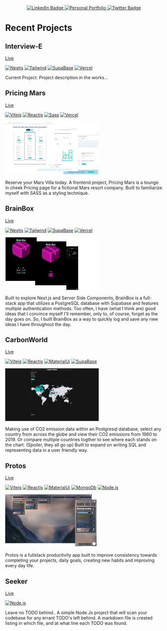 <div id="badges" align="center">
    <a href="https://www.linkedin.com/in/chrisjmorin/" target="_blank">
        <img src="https://img.shields.io/badge/LinkedIn-blue?logo=linkedin&logoColor=white&style=for-the-badge" alt="LinkedIn Badge"/>
    </a>
    <a href="https://chrismorin.netlify.app/" target="_blank">
        <img src="https://img.shields.io/badge/Portfolio-red?&style=for-the-badge" alt="Personal Portfolio" />
    </a>
    <a href="https://twitter.com/longhumans" target="_blank">
        <img src="https://img.shields.io/badge/Twitter-blue?logo=twitter&logoColor=white&style=for-the-badge" alt="Twitter Badge" />
    </a>
</div>

<!--
# Recent Projects

## Interview-E
| [Live](https://interview-e.vercel.app/) / Repo | 
|:-----------------------------------------------------------------:|
| [![Nextjs][Next.js]][Next.js-url][![Tailwind][Tailwind]][Tailwind-url][![SupaBase][Supabase]][Supabase-url][![Vercel][Vercel]][Vercel-url]
  Lorem ipsum dolor sit amet consectetur adipisicing elit. Voluptatibus architecto exercitationem quas iusto. Excepturi, esse dolorem perspiciatis beatae id consequatur vero delectus atque? Voluptas, similique! |

## Pricing Mars
| [Live](https://pricing-mars.vercel.app/) / Repo | 
|:-----------------------------------------------------------------:|
| [![Vitejs][Vite.js]][Vite.js-url][![Reactjs][React.js]][React.js-url][![Sass][Sass]][Sass-url][![Vercel][Vercel]][Vercel-url]
  [![PricingMars][PricingMars]][PricingMars]
  Lorem ipsum dolor sit amet consectetur adipisicing elit. Voluptatibus architecto exercitationem quas iusto. Excepturi, esse dolorem perspiciatis beatae id consequatur vero delectus atque? Voluptas, similique! |

## BrainBox
| [Live](https://brainbox-delta.vercel.app/) / Repo | 
|:-----------------------------------------------------------------:|
|  [![Nextjs][Next.js]][Next.js-url][![Tailwind][Tailwind]][Tailwind-url][![SupaBase][Supabase]][Supabase-url][![Vercel][Vercel]][Vercel-url]
   [![BrainBox][BrainBox]][BrainBox]
   Lorem ipsum dolor sit amet consectetur adipisicing elit. Voluptatibus architecto exercitationem quas iusto. Excepturi, esse dolorem perspiciatis beatae id consequatur vero delectus atque? Voluptas, similique! |

## CarbonWorld
|  [Live](https://carbonworld.vercel.app/) / Repo | 
|:-----------------------------------------------------------------:|
|  [![Vitejs][Vite.js]][Vite.js-url][![Reactjs][React.js]][React.js-url][![MaterialUi][MaterialUi]][MaterialUi-url][![SupaBase][Supabase]][Supabase-url]
   [![CarbonWorld][CarbonWorld]][CarbonWorld]
   Lorem ipsum dolor sit amet consectetur adipisicing elit. Voluptatibus architecto exercitationem quas iusto. Excepturi, esse dolorem perspiciatis beatae id consequatur vero delectus atque? Voluptas, similique! |
   
## Protos
|  [Live](https://protos.cyclic.app/) / Repo | 
|:-----------------------------------------------------------------:|
|  [![Vitejs][Vite.js]][Vite.js-url][![Reactjs][React.js]][React.js-url][![MaterialUi][MaterialUi]][MaterialUi-url][![MongoDb][MongoDb]][MongoDb-url][![Node.js][Node.js]][Node.js-url]
   [![Protos][Protos]][Protos]
   Lorem ipsum dolor sit amet consectetur adipisicing elit. Voluptatibus architecto exercitationem quas iusto. Excepturi, esse dolorem perspiciatis beatae id consequatur vero delectus atque? Voluptas, similique! |

-->

# Recent Projects

## Interview-E
  [Live](https://interview-e.vercel.app/)

  [![Nextjs][Next.js]][Next.js-url]
  [![Tailwind][Tailwind]][Tailwind-url]
  [![SupaBase][Supabase]][Supabase-url]
  [![Vercel][Vercel]][Vercel-url]

  Current Project. Project description in the works...

## Pricing Mars
  [Live](https://pricing-mars.vercel.app/)

  [![Vitejs][Vite.js]][Vite.js-url]
  [![Reactjs][React.js]][React.js-url]
  [![Sass][Sass]][Sass-url]
  [![Vercel][Vercel]][Vercel-url]
  
  [![PricingMars][PricingMars]][PricingMars]
  
  Reserve your Mars Villa today. A frontend project, Pricing Mars is a tounge in cheek Pricing page for a fictional Mars resort company. Built to familiarize myself with SASS as a styling technique.

## BrainBox
  [Live](https://brainbox-delta.vercel.app/)
  
  [![Nextjs][Next.js]][Next.js-url]
  [![Tailwind][Tailwind]][Tailwind-url]
  [![SupaBase][Supabase]][Supabase-url]
  [![Vercel][Vercel]][Vercel-url]
  
  [![BrainBox][BrainBox]][BrainBox]

  Built to explore Next.js and Server Side Components, BrainBox is a full-stack app that utilizes a PostgreSQL database with Supabase and features multiple authentication methods.
  Too often, I have (what I think are) good ideas that I convince myself I'll remember, only to, of course, forget as the day goes on. So, I built BrainBox as a way to quickly log and save any new ideas I have throughout the day.
  

## CarbonWorld 
  [Live](https://carbonworld.vercel.app/)

  [![Vitejs][Vite.js]][Vite.js-url]
  [![Reactjs][React.js]][React.js-url]
  [![MaterialUi][MaterialUi]][MaterialUi-url]
  [![SupaBase][Supabase]][Supabase-url]
  
  [![CarbonWorld][CarbonWorld]][CarbonWorld]

  Making use of CO2 emission data within an Postgresql database, select any country from across the globe and view their CO2 emissions from 1960 to 2019.
  Or compare multiple countries togther to see where each stands on the chart. (Spoiler, they all go up)
  Built to expand on writing SQL and representing data in a user friendly way.
  
## Protos 
  [Live](https://protos.cyclic.app/)

  [![Vitejs][Vite.js]][Vite.js-url]
  [![Reactjs][React.js]][React.js-url]
  [![MaterialUi][MaterialUi]][MaterialUi-url]
  [![MongoDb][MongoDb]][MongoDb-url]
  [![Node.js][Node.js]][Node.js-url]
  
  [![Protos][Protos]][Protos]
  
  Protos is a fullstack productivity app built to improve consistency towards completing your projects, daily goals, creating new habits and improving every day life.

## Seeker
  [Live](https://github.com/christophermorin/seeker)

  [![Node.js][Node.js]][Node.js-url]
  
  Leave no TODO behind..
  A simple Node.Js project that will scan your codebase for any errant TODO's left behind. A markdown file is created listing in which file, and at what line each TODO was found.

[Pricing-mars-url]: https://pricing-mars.vercel.app/
[Pricing-mars-repo]: https://github.com/christophermorin/pricing-mars
[Live]: https://img.shields.io/badge/Live-000000?style=for-the-badge&logo=vercel&logoColor=fff
[Repo]: https://img.shields.io/badge/Repo-000000?style=for-the-badge&logo=github&logoColor=fff
[React.js]: https://img.shields.io/badge/React-000000?style=for-the-badge&logo=react&logoColor=149eca
[React.js-url]: https://reactjs.org/
[MaterialUi]: https://img.shields.io/badge/mui-000000?style=for-the-badge&logo=mui&logoColor=007fff
[MaterialUi-url]: https://mui.com/material-ui/
[MongoDb]: https://img.shields.io/badge/MongoDb-000000?style=for-the-badge&logo=mongodb&logoColor=116149
[MongoDb-url]: https://www.mongodb.com/
[Node.js]: https://img.shields.io/badge/Node.js-000000?style=for-the-badge&logo=node.js&logoColor=57a645
[Node.js-url]: https://nodejs.org/en
[Vite.js]: https://img.shields.io/badge/vite.js-000000?style=for-the-badge&logo=vite&logoColor=7932a8
[Vite.js-url]: https://vitejs.dev/
[Sass]: https://img.shields.io/badge/sass-000000?style=for-the-badge&logo=sass&logoColor=bf4080
[Sass-url]: https://sass-lang.com/
[Next.js]: https://img.shields.io/badge/next.js-000000?style=for-the-badge&logo=next.js&logoColor=white
[Next.js-url]: https://nextjs.org/
[Vercel]: https://img.shields.io/badge/vercel-000000?style=for-the-badge&logo=vercel&logoColor=fff
[Vercel-url]: https://vercel.com/
[Tailwind]: https://img.shields.io/badge/tailwind-000000?style=for-the-badge&logo=tailwindcss&logoColor=38bdf8
[Tailwind-url]: https://tailwindcss.com/
[Supabase]: https://img.shields.io/badge/supabase-000000?style=for-the-badge&logo=supabase&logoColor=2d9366
[Supabase-url]: https://supabase.com/

<!--
Project Images
-->
[PricingMars]: https://github.com/christophermorin/assets/blob/aebd77c724fee5ab66fccdedcb869d28bd1c15d5/mars-sm.png
[BrainBox]: https://github.com/christophermorin/assets/blob/7b3b5ffe1440797009decefc4328420514992a4a/brainbox-md.png
[CarbonWorld]: https://github.com/christophermorin/assets/blob/ef8b03023357cb05d1b0a3c86e93c9b7b229a579/carbonworld-sm.png
[Protos]: https://github.com/christophermorin/assets/blob/ef8b03023357cb05d1b0a3c86e93c9b7b229a579/protos_demo-sm.png

